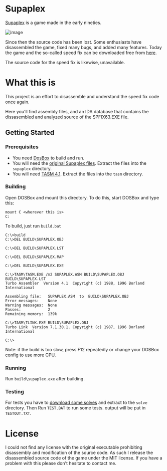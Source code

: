 # Supaplex
[Supaplex](https://en.wikipedia.org/wiki/Supaplex) is a game made in the early nineties.

![image](https://user-images.githubusercontent.com/3305301/42215866-25134eb4-7ec0-11e8-913d-b64604632fa8.png)

Since then the source code has been lost. Some enthusiasts have disassembled the game,
fixed many bugs, and added many features. Today the game and the so-called speed fix can
be downloaded free from [here](http://www.elmerproductions.com/sp/dlinst.html). 

The source code for the speed fix is likewise, unavailable.

# What this is
This project  is an effort to disassemble and understand the speed fix
code once again.

Here you'll find assembly files, and an IDA database that contains the dissasembled and
analyzed source of the SPFIX63.EXE file.

## Getting Started
### Prerequisites
- You need [DosBox](https://www.dosbox.com/) to build and run.
- You will need the [original Supaplex files](https://cdn.chills.co.za/supaplex.zip).
    Extract the files into the `supaplex` directory.
- You will need [TASM 4.1](https://cdn.chills.co.za/tasm4.zip).
    Extract the files into the `tasm` directory.

### Building
Open DOSBox and mount this directory. To do this, start DOSBox and type this:
```
mount C <wherever this is>
C:
```

To build, just run `build.bat`
```
C:\>build
C:\>DEL BUILD\SUPAPLEX.OBJ

C:\>DEL BUILD\SUPAPLEX.LST

C:\>DEL BUILD\SUPAPLEX.MAP

C:\>DEL BUILD\SUPAPLEX.EXE

C:\>TASM\TASM.EXE /m2 SUPAPLEX.ASM BUILD\SUPAPLEX.OBJ BUILD\SUPAPLEX.LST
Turbo Assembler  Version 4.1  Copyright (c) 1988, 1996 Borland International

Assembling file:   SUPAPLEX.ASM  to  BUILD\SUPAPLEX.OBJ
Error messages:    None
Warning messages:  None
Passes:            2
Remaining memory:  139k

C:\>TASM\TLINK.EXE BUILD\SUPAPLEX.OBJ
Turbo Link  Version 7.1.30.1. Copyright (c) 1987, 1996 Borland International

C:\>
```
Note: if the build is too slow, press F12 repeatedly or change your DOSBox config to use
more CPU.

### Running
Run `build\supaplex.exe` after building.

### Testing
For tests you have to [download some solves](https://cdn.chills.co.za/solve.zip) and
extract to the `solve` directory. Then
Run `TEST.BAT` to run some tests. output will be put in `TESTOUT.TXT`.


# License
I could not find any license with the original executable prohibiting
disassembly and modification of the source code. As such I release the
disassembled source code of the game under the MIT license. If you have
a problem with this please don't hesitate to contact me.
